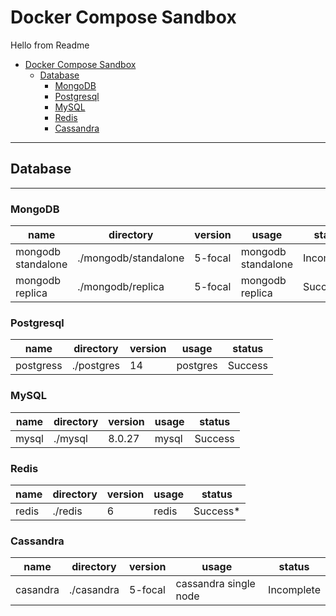 # Docker Compose Sandbox

Hello from Readme

- [Docker Compose Sandbox](#docker-compose-sandbox)
  - [Database](#database)
    - [MongoDB](#mongodb)
    - [Postgresql](#postgresql)
    - [MySQL](#mysql)
    - [Redis](#redis)
    - [Cassandra](#cassandra)

---

## Database

---

### MongoDB

| name               | directory            | version | usage              | status     |
| ------------------ | -------------------- | ------- | ------------------ | ---------- |
| mongodb standalone | ./mongodb/standalone | 5-focal | mongodb standalone | Incomplete |
| mongodb replica    | ./mongodb/replica    | 5-focal | mongodb replica    | Success\*  |

### Postgresql

| name      | directory  | version | usage    | status  |
| --------- | ---------- | ------- | -------- | ------- |
| postgress | ./postgres | 14      | postgres | Success |

### MySQL

| name  | directory | version | usage | status  |
| ----- | --------- | ------- | ----- | ------- |
| mysql | ./mysql   | 8.0.27  | mysql | Success |

### Redis

| name  | directory | version | usage | status    |
| ----- | --------- | ------- | ----- | --------- |
| redis | ./redis   | 6       | redis | Success\* |

### Cassandra

| name     | directory  | version | usage                 | status     |
| -------- | ---------- | ------- | --------------------- | ---------- |
| casandra | ./casandra | 5-focal | cassandra single node | Incomplete |
